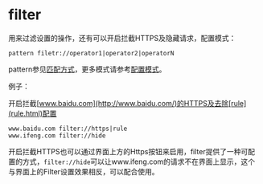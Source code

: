 # filter

用来过滤设置的操作，还有可以开启拦截HTTPS及隐藏请求，配置模式：

	pattern filetr://operator1|operator2|operatorN
	
pattern参见[匹配方式](../pattern.html)，更多模式请参考[配置模式](../mode.html)。

例子：

开启拦截[www.baidu.com](http://www.baidu.com/)的HTTPS及去除[rule](rule.html)配置

	www.baidu.com filter://https|rule
	www.ifeng.com filter://hide
	
开启拦截HTTPS也可以通过界面上方的Https按钮来启用，filter提供了一种可配置的方式，`filter://hide`可以让www.ifeng.com的请求不在界面上显示，这个与界面上的Filter设置效果相反，可以配合使用。
	
